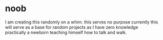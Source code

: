 # noob
I am creating this randomly on a whim. this serves no purpose currently this will serve as a base for random projects as I have zero knowledge practically a newborn teaching himself how to talk and walk.
